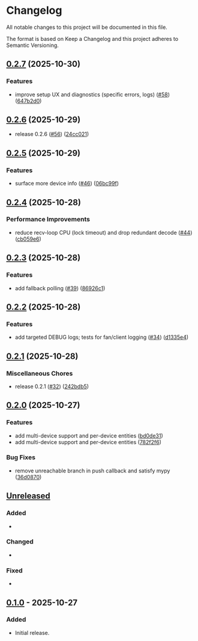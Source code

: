 # Changelog

All notable changes to this project will be documented in this file.

The format is based on Keep a Changelog and this project adheres to Semantic Versioning.

## [0.2.7](https://github.com/tjbaker/homeassistant-fansync/compare/0.2.6...0.2.7) (2025-10-30)


### Features

* improve setup UX and diagnostics (specific errors, logs) ([#58](https://github.com/tjbaker/homeassistant-fansync/issues/58)) ([647b2d0](https://github.com/tjbaker/homeassistant-fansync/commit/647b2d0f261eff9f9db336c39d3fefd2696d2f9e))

## [0.2.6](https://github.com/tjbaker/homeassistant-fansync/compare/v0.2.5...0.2.6) (2025-10-29)


* release 0.2.6 ([#56](https://github.com/tjbaker/homeassistant-fansync/issues/56)) ([24cc021](https://github.com/tjbaker/homeassistant-fansync/commit/24cc021e2975dc84eeeea1e7e6dcbe371e3f0cf3))

## [0.2.5](https://github.com/tjbaker/homeassistant-fansync/compare/v0.2.4...v0.2.5) (2025-10-29)


### Features

* surface more device info ([#46](https://github.com/tjbaker/homeassistant-fansync/issues/46)) ([06bc99f](https://github.com/tjbaker/homeassistant-fansync/commit/06bc99f1259aea1857d13d3458fe0c1702a6f4fe))

## [0.2.4](https://github.com/tjbaker/homeassistant-fansync/compare/v0.2.3...v0.2.4) (2025-10-28)


### Performance Improvements

* reduce recv-loop CPU (lock timeout) and drop redundant decode ([#44](https://github.com/tjbaker/homeassistant-fansync/issues/44)) ([cb059e6](https://github.com/tjbaker/homeassistant-fansync/commit/cb059e6ef04b45f8b80d789b5417df29fa12feb4))

## [0.2.3](https://github.com/tjbaker/homeassistant-fansync/compare/v0.2.2...v0.2.3) (2025-10-28)


### Features

* add fallback polling ([#39](https://github.com/tjbaker/homeassistant-fansync/issues/39)) ([86926c1](https://github.com/tjbaker/homeassistant-fansync/commit/86926c11dd4afceabc8421f0af38a2c77a709dfe))

## [0.2.2](https://github.com/tjbaker/homeassistant-fansync/compare/v0.2.1...v0.2.2) (2025-10-28)


### Features

* add targeted DEBUG logs; tests for fan/client logging ([#34](https://github.com/tjbaker/homeassistant-fansync/issues/34)) ([d1335e4](https://github.com/tjbaker/homeassistant-fansync/commit/d1335e4051a5a9cc298d4d87f382a5bdfc38afba))

## [0.2.1](https://github.com/tjbaker/homeassistant-fansync/compare/v0.2.0...v0.2.1) (2025-10-28)


### Miscellaneous Chores

* release 0.2.1 ([#32](https://github.com/tjbaker/homeassistant-fansync/issues/32)) ([242bdb5](https://github.com/tjbaker/homeassistant-fansync/commit/242bdb5a6e6ba869a202bf03fdb98e0e9708adfc))

## [0.2.0](https://github.com/tjbaker/homeassistant-fansync/compare/0.1.0...v0.2.0) (2025-10-27)


### Features

* add multi-device support and per-device entities ([bd0de31](https://github.com/tjbaker/homeassistant-fansync/commit/bd0de31f755edd234dfd32e762f1c445a638e962))
* add multi-device support and per-device entities ([782f2f6](https://github.com/tjbaker/homeassistant-fansync/commit/782f2f6b38a1922537382016a45654c38688c982))


### Bug Fixes

* remove unreachable branch in push callback and satisfy mypy ([36d0870](https://github.com/tjbaker/homeassistant-fansync/commit/36d087034cf86213f277061da5228b3b16409484))

## [Unreleased]

### Added
- 

### Changed
- 

### Fixed
- 

## [0.1.0] - 2025-10-27
### Added
- Initial release.

[Unreleased]: https://github.com/tjbaker/homeassistant-fansync/compare/v0.1.0...HEAD
[0.1.0]: https://github.com/tjbaker/homeassistant-fansync/releases/tag/v0.1.0
